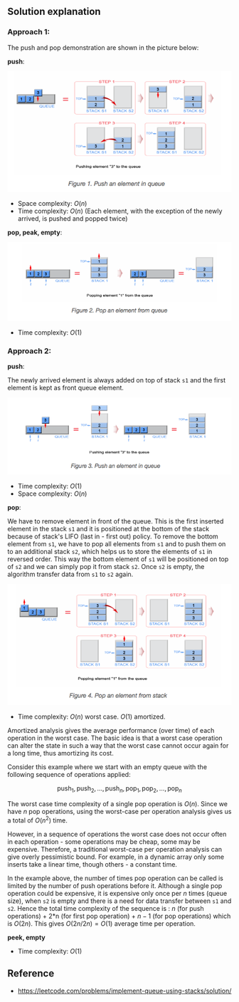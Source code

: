 ## Solution explanation

### Approach 1:

The push and pop demonstration are shown in the picture below:

**push**:

![m1-push](img/m1-push.png)

- Space complexity: $O(n)$
- Time complexity: $O(n)$ (Each element, with the exception of the newly arrived, is pushed and popped twice)

**pop, peak, empty**:

![m1-pop](img/m1-pop.png)

- Time complexity: $O(1)$

### Approach 2:

**push**:

The newly arrived element is always added on top of stack `s1` and the first element is kept as front queue element.

![m2-push](img/m2-push.png)

- Time complexity: $O(1)$
- Space complexity: $O(n)$

**pop**:

We have to remove element in front of the queue. This is the first inserted element in the stack `s1` and
it is positioned at the bottom of the stack because of stack's LIFO (last in - first out) policy.
To remove the bottom element from `s1`, we have to pop all elements from `s1` and to push them on to
an additional stack `s2`, which helps us to store the elements of `s1` in reversed order.
This way the bottom element of `s1` will be positioned on top of `s2` and we can simply pop it from stack `s2`.
Once `s2` is empty, the algorithm transfer data from `s1` to `s2` again.

![m2-pop](img/m2-pop.png)

- Time complexity: $O(n)$ worst case. $O(1)$ amortized.

Amortized analysis gives the average performance (over time) of each operation in the worst case.
The basic idea is that a worst case operation can alter the state in such a way that
the worst case cannot occur again for a long time, thus amortizing its cost.

Consider this example where we start with an empty queue with the following sequence of operations applied:

$$\text{push}_1, \text{push}_2, \dots, \text{push}_n, \text{pop}_1, \text{pop}_2, \dots, \text{pop}_n$$

The worst case time complexity of a single pop operation is $O(n)$. Since we have $n$ pop operations,
using the worst-case per operation analysis gives us a total of $O(n^2)$ time.

However, in a sequence of operations the worst case does not occur often in each operation -
some operations may be cheap, some may be expensive.
Therefore, a traditional worst-case per operation analysis can give overly pessimistic bound.
For example, in a dynamic array only some inserts take a linear time, though others - a constant time.

In the example above, the number of times pop operation can be called is limited by the number of push operations
before it. Although a single pop operation could be expensive, it is expensive only once per $n$ times (queue size),
when `s2` is empty and there is a need for data transfer between `s1` and `s2`.
Hence the total time complexity of the sequence is : $n$ (for push operations) + 2*n (for first pop operation) + $n-1$ (for pop operations) which is $O(2n)$. This gives $O(2n/2n) = O(1)$ average time per operation.

**peek, empty**

- Time complexity: $O(1)$

## Reference

- https://leetcode.com/problems/implement-queue-using-stacks/solution/
